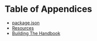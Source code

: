 # Table of Appendices
<a name="apx"></a>
* [package.json](https://github.com/nodejitsu/handbook/blob/master/book.md#apx:package)
* [Resources](https://github.com/nodejitsu/handbook/blob/master/book.md#apx:resources)
* [Building The Handbook](https://github.com/nodejitsu/handbook/blob/master/book.md#apx:build)

